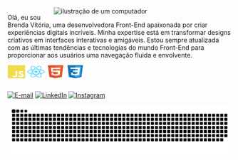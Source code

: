 <img src="https://raw.githubusercontent.com/MicaelliMedeiros/micaellimedeiros/master/image/computer-illustration.png" alt="ilustração de um computador" min-width="400px" max-width="400px" width="400px" align="right">

<p align="left"> 
  Olá, eu sou Brenda Vitória, uma desenvolvedora Front-End apaixonada por criar experiências digitais incríveis. Minha expertise está em transformar designs criativos em interfaces interativas e amigáveis. Estou sempre atualizada com as últimas tendências e tecnologias do mundo Front-End para proporcionar aos usuários uma navegação fluida e envolvente.
</p>

<p align="left">
  <div style="display: inline_block">
  <img align="center" alt="Brenda-Js" height="30" width="40" src="https://raw.githubusercontent.com/devicons/devicon/master/icons/javascript/javascript-plain.svg">
  <img align="center" alt="Brenda-React" height="30" width="40" src="https://raw.githubusercontent.com/devicons/devicon/master/icons/react/react-original.svg">
  <img align="center" alt="Brenda-HTML" height="30" width="40" src="https://raw.githubusercontent.com/devicons/devicon/master/icons/html5/html5-original.svg">
  <img align="center" alt="Brenda-CSS" height="30" width="40" src="https://raw.githubusercontent.com/devicons/devicon/master/icons/css3/css3-original.svg">
</div>
</p>

##

[![E-mail](https://img.shields.io/badge/-Email-000?style=for-the-badge&logo=microsoft-outlook&logoColor=FF00F6&color:FFF)](mailto:brendavitoria0602@gmail.com)
[![LinkedIn](https://img.shields.io/badge/-LinkedIn-000?style=for-the-badge&logo=linkedin&logoColor=FF00F6&color:FFF)](https://www.linkedin.com/in/brendavit0ria)
[![Instagram](https://img.shields.io/badge/-Instagram-000?style=for-the-badge&logo=instagram&logoColor=FF00F6&color:FFF)](https://www.instagram.com/_brendavit0ria/)


<picture>
  <source media="(prefers-color-scheme: dark)" srcset="https://raw.githubusercontent.com/brendavit0ria/brendavit0ria/output/github-contribution-grid-snake-dark.svg">
  <source media="(prefers-color-scheme: light)" srcset="https://raw.githubusercontent.com/brendavit0ria/brendavit0ria/output/github-contribution-grid-snake.svg">
  <img alt="github contribution grid snake animation" src="https://raw.githubusercontent.com/brendavit0ria/brendavit0ria/output/github-contribution-grid-snake.svg">
</picture>
<br><br>
